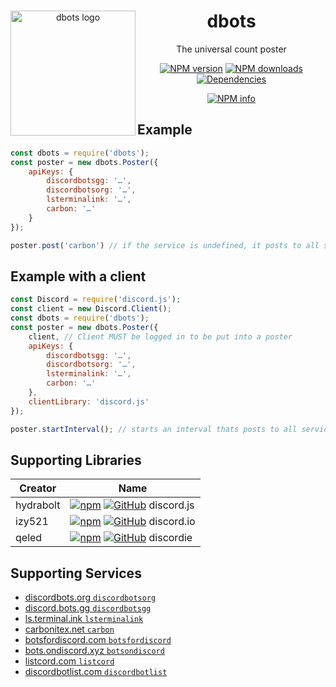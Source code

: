 <div align="center">
  <p>
    <img src="static/logo.png" alt="dbots logo" width="200" align="left" />
  </p>
  <h1>dbots</h1>
  <p>The universal count poster</p>
  <p>
    <a href="https://www.npmjs.com/package/dbots"><img src="https://img.shields.io/npm/v/dbots.svg?maxAge=3600" alt="NPM version" /></a>
    <a href="https://www.npmjs.com/package/dbots"><img src="https://img.shields.io/npm/dt/dbots.svg?maxAge=3600" alt="NPM downloads" /></a>
    <a href="https://david-dm.org/snazzah/dbots.js"><img src="https://img.shields.io/david/snazzah/dbots.js.svg?maxAge=3600" alt="Dependencies" /></a>
  </p>
  <p>
    <a href="https://nodei.co/npm/dbots/"><img src="https://nodei.co/npm/dbots.png" alt="NPM info" /></a>
  </p>
</div>

## Example
```js
const dbots = require('dbots');
const poster = new dbots.Poster({
    apiKeys: {
        discordbotsgg: '…',
        discordbotsorg: '…',
        lsterminalink: '…',
        carbon: '…'
    }
});

poster.post('carbon') // if the service is undefined, it posts to all services provided with a key
```

## Example with a client
```js
const Discord = require('discord.js');
const client = new Discord.Client();
const dbots = require('dbots');
const poster = new dbots.Poster({
    client, // Client MUST be logged in to be put into a poster
    apiKeys: {
        discordbotsgg: '…',
        discordbotsorg: '…',
        lsterminalink: '…',
        carbon: '…'
    },
    clientLibrary: 'discord.js'
});

poster.startInterval(); // starts an interval thats posts to all services every 30 minutes
```

## Supporting Libraries
Creator     | Name
----------- | -----
hydrabolt   | [![npm](static/npm.png)](https://npmjs.com/discord.js) [![GitHub](static/github.png)](https://github.com/hydrabolt/discord.js) discord.js
izy521      | [![npm](static/npm.png)](https://npmjs.com/discord.io) [![GitHub](static/github.png)](https://github.com/izy521/discord.io) discord.io
qeled       | [![npm](static/npm.png)](https://npmjs.com/discordie) [![GitHub](static/github.png)](https://github.com/qeled/discordie) discordie

## Supporting Services
 - [discordbots.org `discordbotsorg`](https://discordbots.org)
 - [discord.bots.gg `discordbotsgg`](https://discord.bots.gg)
 - [ls.terminal.ink `lsterminalink`](https://ls.terminal.ink)
 - [carbonitex.net `carbon`](http://carbonitex.net/discord/bots)
 - [botsfordiscord.com `botsfordiscord`](http://botsfordiscord.com)
 - [bots.ondiscord.xyz `botsondiscord`](http://bots.ondiscord.xyz)
 - [listcord.com `listcord`](http://listcord.com)
 - [discordbotlist.com `discordbotlist`](https://discordbotlist.com)
